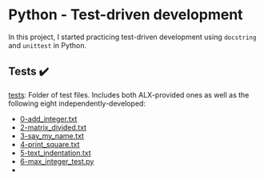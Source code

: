 # Python - Test-driven development
In this project, I started practicing test-driven development using `docstring` and `unittest` in Python.

## Tests ✔️
[tests](https://github.com/richard-1257/alx-higher_level_programming/tree/master/0x07-python-test_driven_development/tests): Folder of test files. Includes both ALX-provided ones as well as the following eight independently-developed:
- [0-add_integer.txt](https://github.com/richard-1257/alx-higher_level_programming/blob/master/0x07-python-test_driven_development/tests/0-add_integer.txt)
- [2-matrix_divided.txt](https://github.com/richard-1257/alx-higher_level_programming/blob/master/0x07-python-test_driven_development/tests/2-matrix_divided.txt)
- [3-say_my_name.txt](https://github.com/richard-1257/alx-higher_level_programming/blob/master/0x07-python-test_driven_development/tests/3-say_my_name.txt)
- [4-print_square.txt](https://github.com/richard-1257/alx-higher_level_programming/blob/master/0x07-python-test_driven_development/tests/4-print_square.txt)
- [5-text_indentation.txt](https://github.com/richard-1257/alx-higher_level_programming/blob/master/0x07-python-test_driven_development/tests/5-text_indentation.txt)
- [6-max_integer_test.py](https://github.com/richard-1257/alx-higher_level_programming/blob/master/0x07-python-test_driven_development/tests/6-max_integer_test.py)
- []()
